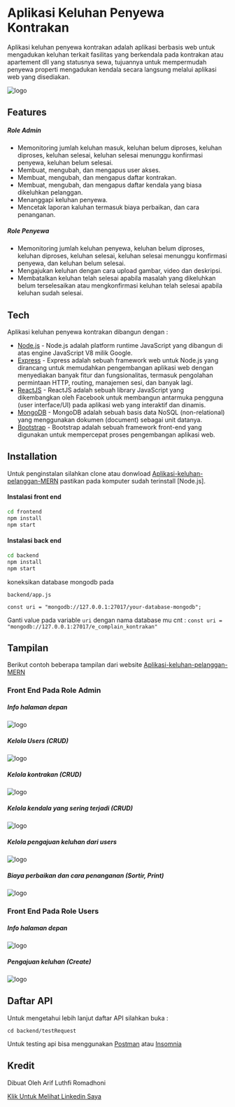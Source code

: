 # Aplikasi Keluhan Penyewa Kontrakan
Aplikasi keluhan penyewa kontrakan adalah aplikasi berbasis web untuk mengadukan keluhan terkait fasilitas yang berkendala pada kontrakan atau apartement dll yang statusnya sewa, tujuannya untuk mempermudah penyewa properti mengadukan kendala secara langsung melalui aplikasi web yang disediakan.

![logo](https://i.imgur.com/ZbBJNUO.png)

## Features
##### Role Admin
- Memonitoring jumlah keluhan masuk, keluhan belum diproses, keluhan diproses, keluhan selesai, keluhan selesai menunggu konfirmasi penyewa, keluhan belum selesai.
- Membuat, mengubah, dan mengapus user akses.
- Membuat, mengubah, dan mengapus daftar kontrakan.
- Membuat, mengubah, dan mengapus daftar kendala yang biasa dikeluhkan pelanggan.
- Menanggapi keluhan penyewa.
- Mencetak laporan kaluhan termasuk biaya perbaikan, dan cara penanganan.

##### Role Penyewa
- Memonitoring jumlah keluhan penyewa, keluhan belum diproses, keluhan diproses, keluhan selesai, keluhan selesai menunggu konfirmasi penyewa, dan keluhan belum selesai.
- Mengajukan keluhan dengan cara upload gambar, video dan deskripsi.
- Membatalkan keluhan telah selesai apabila masalah yang dikeluhkan belum terselesaikan atau mengkonfirmasi keluhan telah selesai apabila keluhan sudah selesai.

## Tech
Aplikasi keluhan penyewa kontrakan dibangun dengan :

- [Node.js](https://nodejs.org/en/) - Node.js adalah platform runtime JavaScript yang dibangun di atas engine JavaScript V8 milik Google.
- [Express](https://expressjs.com/) - Express adalah sebuah framework web untuk Node.js yang dirancang untuk memudahkan pengembangan aplikasi web dengan menyediakan banyak fitur dan fungsionalitas, termasuk pengolahan permintaan HTTP, routing, manajemen sesi, dan banyak lagi.
- [ReactJS](https://reactjs.org/) - ReactJS adalah sebuah library JavaScript yang dikembangkan oleh Facebook untuk membangun antarmuka pengguna (user interface/UI) pada aplikasi web yang interaktif dan dinamis. 
- [MongoDB](https://www.mongodb.com/) - MongoDB adalah sebuah basis data NoSQL (non-relational) yang menggunakan dokumen (document) sebagai unit datanya. 
- [Bootstrap](https://getbootstrap.com/) - Bootstrap adalah sebuah framework front-end yang digunakan untuk mempercepat proses pengembangan aplikasi web.

## Installation

Untuk penginstalan silahkan clone atau donwload [Aplikasi-keluhan-pelanggan-MERN](https://github.com/loethfii/Aplikasi-keluhan-pelanggan-MERN) pastikan pada komputer sudah terinstall [Node.js].

#### Instalasi front end
```sh
cd frontend
npm install
npm start
```

#### Instalasi back end
```sh
cd backend
npm install
npm start 
```
koneksikan database mongodb pada 
```
backend/app.js
```
`const uri = "mongodb://127.0.0.1:27017/your-database-mongodb";`

Ganti value pada variable `uri` dengan nama database mu
cnt :
`const uri = "mongodb://127.0.0.1:27017/e_complain_kontrakan"`



## Tampilan
Berikut contoh beberapa tampilan dari website [Aplikasi-keluhan-pelanggan-MERN](https://github.com/loethfii/Aplikasi-keluhan-pelanggan-MERN)
### Front End Pada Role Admin
##### Info halaman depan
![logo](https://i.imgur.com/ZbBJNUO.png)
##### Kelola Users (CRUD)
![logo](https://i.imgur.com/i2jPlAu.png)
##### Kelola kontrakan (CRUD)
![logo](https://i.imgur.com/gpj6fC8.png)
##### Kelola kendala yang sering terjadi (CRUD)
![logo](https://i.imgur.com/rtbF70K.png)
##### Kelola pengajuan keluhan dari users
![logo](https://i.imgur.com/ofN8yg1.png)
##### Biaya perbaikan dan cara penanganan (Sortir, Print)
![logo](https://i.imgur.com/zn6HV5b.png)


### Front End Pada Role Users
##### Info halaman depan
![logo](https://i.imgur.com/LVzXr1X.png)
##### Pengajuan keluhan (Create)
![logo](https://i.imgur.com/JCBRD1p.png)

## Daftar API
Untuk mengetahui lebih lanjut daftar API
silahkan buka :
```
cd backend/testRequest
```
Untuk testing api bisa menggunakan 
[Postman](https://www.postman.com/) atau [Insomnia](https://insomnia.rest/)

## Kredit

Dibuat Oleh Arif Luthfi Romadhoni

[Klik Untuk Melihat Linkedin Saya](https://www.linkedin.com/in/arif-luthfi-romadhoni-a48149204/)


   
